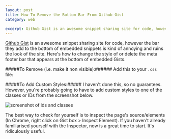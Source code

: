 ```yaml
---
layout: post
title: How To Remove the Bottom Bar From Github Gist
category: web

excerpt: Github Gist is an awesome snippet sharing site for code, however the bar they add to the bottom of embedded snippets is kind of annoying and ruins the look of the site. Here's how to change the style of or delete the meta footer bar that appears at the bottom of embedded Gists.
---
```


[Github Gist](http://gist.github.com) is an awesome snippet sharing site for code, however the bar they add to the bottom of embedded snippets is kind of annoying and ruins the look of the site. Here's how to change the style of or delete the meta footer bar that appears at the bottom of embedded Gists.

#####To Remove (i.e. make it non visible):######
Add this to your `.css` file:
<script src="https://gist.github.com/4603471.js"></script>

#####To Add Custom Styles:#####
I haven't done this, so no guarantees. However, you're probably going to have to add custom styles to one of the classes or IDs from the screenshot below. 

![screenshot of ids and classes](http://d.pr/i/ho4l+)

The best way to check for yourself is to inspect the page's source/elements (In Chrome, right click on Gist box > Inspect Element). If you haven't already familiarised yourself with the Inspector, now is a great time to start. It's ridiculously useful.

